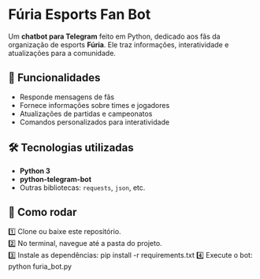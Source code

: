 # Fúria Esports Fan Bot

Um **chatbot para Telegram** feito em Python, dedicado aos fãs da organização de esports **Fúria**. Ele traz informações, interatividade e atualizações para a comunidade.

## 📌 Funcionalidades

- Responde mensagens de fãs
- Fornece informações sobre times e jogadores
- Atualizações de partidas e campeonatos
- Comandos personalizados para interatividade

## 🛠 Tecnologias utilizadas

- **Python 3**
- **python-telegram-bot**
- Outras bibliotecas: `requests`, `json`, etc.

## 🚀 Como rodar

1️⃣ Clone ou baixe este repositório.  
2️⃣ No terminal, navegue até a pasta do projeto.  
3️⃣ Instale as dependências:
pip install -r requirements.txt
4️⃣ Execute o bot:
python furia_bot.py
